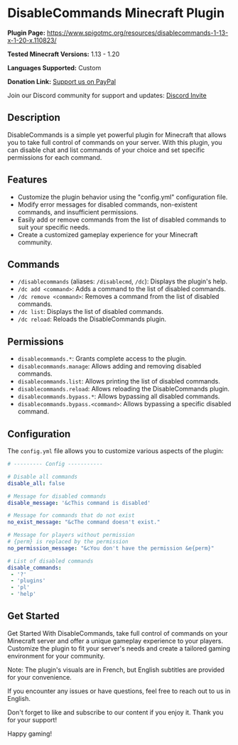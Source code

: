 # DisableCommands Minecraft Plugin

**Plugin Page:** https://www.spigotmc.org/resources/disablecommands-1-13-x-1-20-x.110823/

**Tested Minecraft Versions:** 1.13 - 1.20

**Languages Supported:** Custom

**Donation Link:** [Support us on PayPal](https://www.paypal.com/donate/?hosted_button_id=J4Y27JYWLYLBG)

Join our Discord community for support and updates: [Discord Invite](https://discord.com/invite/Xf3PjwXzKg)

## Description

DisableCommands is a simple yet powerful plugin for Minecraft that allows you to take full control of commands on your server. With this plugin, you can disable chat and list commands of your choice and set specific permissions for each command.

## Features

- Customize the plugin behavior using the "config.yml" configuration file.
- Modify error messages for disabled commands, non-existent commands, and insufficient permissions.
- Easily add or remove commands from the list of disabled commands to suit your specific needs.
- Create a customized gameplay experience for your Minecraft community.

## Commands

- `/disablecommands` (aliases: `/disablecmd`, `/dc`): Displays the plugin's help.
- `/dc add <command>`: Adds a command to the list of disabled commands.
- `/dc remove <command>`: Removes a command from the list of disabled commands.
- `/dc list`: Displays the list of disabled commands.
- `/dc reload`: Reloads the DisableCommands plugin.

## Permissions

- `disablecommands.*`: Grants complete access to the plugin.
- `disablecommands.manage`: Allows adding and removing disabled commands.
- `disablecommands.list`: Allows printing the list of disabled commands.
- `disablecommands.reload`: Allows reloading the DisableCommands plugin.
- `disablecommands.bypass.*`: Allows bypassing all disabled commands.
- `disablecommands.bypass.<command>`: Allows bypassing a specific disabled command.

## Configuration

The `config.yml` file allows you to customize various aspects of the plugin:

```yaml
# --------- Config -----------

# Disable all commands
disable_all: false

# Message for disabled commands
disable_message: '&cThis command is disabled'

# Message for commands that do not exist
no_exist_message: "&cThe command doesn't exist."

# Message for players without permission
# {perm} is replaced by the permission
no_permission_message: "&cYou don't have the permission &e{perm}"

# List of disabled commands
disable_commands:
 - '?'
 - 'plugins'
 - 'pl'
 - 'help'
```
## Get Started

Get Started
With DisableCommands, take full control of commands on your Minecraft server and offer a unique gameplay experience to your players. Customize the plugin to fit your server's needs and create a tailored gaming environment for your community.

Note: The plugin's visuals are in French, but English subtitles are provided for your convenience.

If you encounter any issues or have questions, feel free to reach out to us in English.

Don't forget to like and subscribe to our content if you enjoy it. Thank you for your support!

Happy gaming!
